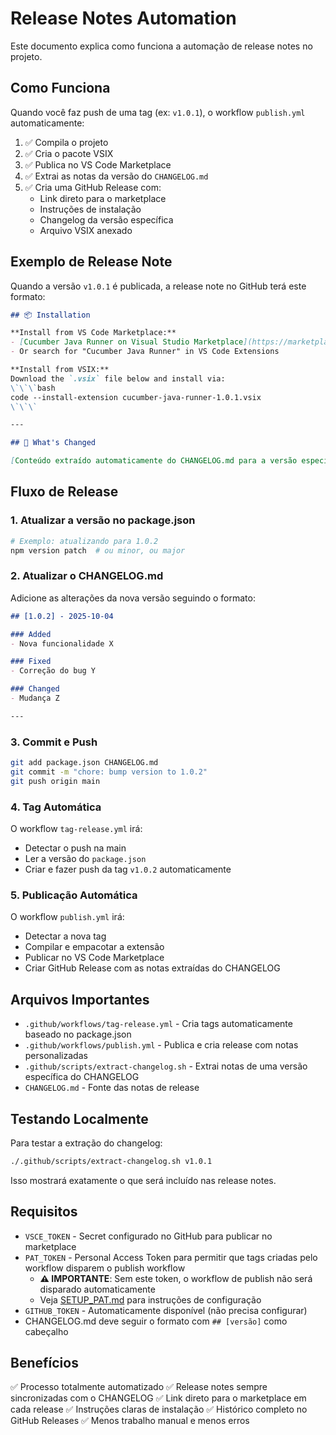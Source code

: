 # Release Notes Automation

Este documento explica como funciona a automação de release notes no projeto.

## Como Funciona

Quando você faz push de uma tag (ex: `v1.0.1`), o workflow `publish.yml` automaticamente:

1. ✅ Compila o projeto
2. ✅ Cria o pacote VSIX
3. ✅ Publica no VS Code Marketplace
4. ✅ Extrai as notas da versão do `CHANGELOG.md`
5. ✅ Cria uma GitHub Release com:
   - Link direto para o marketplace
   - Instruções de instalação
   - Changelog da versão específica
   - Arquivo VSIX anexado

## Exemplo de Release Note

Quando a versão `v1.0.1` é publicada, a release note no GitHub terá este formato:

```markdown
## 📦 Installation

**Install from VS Code Marketplace:**
- [Cucumber Java Runner on Visual Studio Marketplace](https://marketplace.visualstudio.com/items?itemName=lucasbiel7.cucumber-java-runner)
- Or search for "Cucumber Java Runner" in VS Code Extensions

**Install from VSIX:**
Download the `.vsix` file below and install via:
\`\`\`bash
code --install-extension cucumber-java-runner-1.0.1.vsix
\`\`\`

---

## 📝 What's Changed

[Conteúdo extraído automaticamente do CHANGELOG.md para a versão específica]
```

## Fluxo de Release

### 1. Atualizar a versão no package.json

```bash
# Exemplo: atualizando para 1.0.2
npm version patch  # ou minor, ou major
```

### 2. Atualizar o CHANGELOG.md

Adicione as alterações da nova versão seguindo o formato:

```markdown
## [1.0.2] - 2025-10-04

### Added
- Nova funcionalidade X

### Fixed
- Correção do bug Y

### Changed
- Mudança Z

---
```

### 3. Commit e Push

```bash
git add package.json CHANGELOG.md
git commit -m "chore: bump version to 1.0.2"
git push origin main
```

### 4. Tag Automática

O workflow `tag-release.yml` irá:
- Detectar o push na main
- Ler a versão do `package.json`
- Criar e fazer push da tag `v1.0.2` automaticamente

### 5. Publicação Automática

O workflow `publish.yml` irá:
- Detectar a nova tag
- Compilar e empacotar a extensão
- Publicar no VS Code Marketplace
- Criar GitHub Release com as notas extraídas do CHANGELOG

## Arquivos Importantes

- `.github/workflows/tag-release.yml` - Cria tags automaticamente baseado no package.json
- `.github/workflows/publish.yml` - Publica e cria release com notas personalizadas
- `.github/scripts/extract-changelog.sh` - Extrai notas de uma versão específica do CHANGELOG
- `CHANGELOG.md` - Fonte das notas de release

## Testando Localmente

Para testar a extração do changelog:

```bash
./.github/scripts/extract-changelog.sh v1.0.1
```

Isso mostrará exatamente o que será incluído nas release notes.

## Requisitos

- `VSCE_TOKEN` - Secret configurado no GitHub para publicar no marketplace
- `PAT_TOKEN` - Personal Access Token para permitir que tags criadas pelo workflow disparem o publish workflow
  - **⚠️ IMPORTANTE**: Sem este token, o workflow de publish não será disparado automaticamente
  - Veja [SETUP_PAT.md](SETUP_PAT.md) para instruções de configuração
- `GITHUB_TOKEN` - Automaticamente disponível (não precisa configurar)
- CHANGELOG.md deve seguir o formato com `## [versão]` como cabeçalho

## Benefícios

✅ Processo totalmente automatizado
✅ Release notes sempre sincronizadas com o CHANGELOG
✅ Link direto para o marketplace em cada release
✅ Instruções claras de instalação
✅ Histórico completo no GitHub Releases
✅ Menos trabalho manual e menos erros
